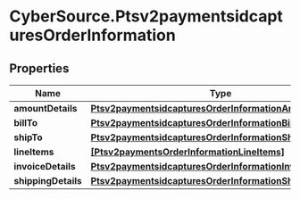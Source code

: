# CyberSource.Ptsv2paymentsidcapturesOrderInformation

## Properties
Name | Type | Description | Notes
------------ | ------------- | ------------- | -------------
**amountDetails** | [**Ptsv2paymentsidcapturesOrderInformationAmountDetails**](Ptsv2paymentsidcapturesOrderInformationAmountDetails.md) |  | [optional] 
**billTo** | [**Ptsv2paymentsidcapturesOrderInformationBillTo**](Ptsv2paymentsidcapturesOrderInformationBillTo.md) |  | [optional] 
**shipTo** | [**Ptsv2paymentsidcapturesOrderInformationShipTo**](Ptsv2paymentsidcapturesOrderInformationShipTo.md) |  | [optional] 
**lineItems** | [**[Ptsv2paymentsOrderInformationLineItems]**](Ptsv2paymentsOrderInformationLineItems.md) |  | [optional] 
**invoiceDetails** | [**Ptsv2paymentsidcapturesOrderInformationInvoiceDetails**](Ptsv2paymentsidcapturesOrderInformationInvoiceDetails.md) |  | [optional] 
**shippingDetails** | [**Ptsv2paymentsidcapturesOrderInformationShippingDetails**](Ptsv2paymentsidcapturesOrderInformationShippingDetails.md) |  | [optional] 


